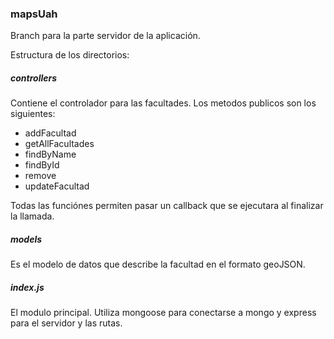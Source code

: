 ### mapsUah
Branch para la parte servidor de la aplicación.

Estructura de los directorios:

##### controllers

Contiene el controlador para las facultades. 
Los metodos publicos son los siguientes:
* addFacultad
* getAllFacultades
* findByName
* findById
* remove
* updateFacultad

Todas las funciónes permiten pasar un callback que se ejecutara al finalizar la llamada.

##### models

Es el modelo de datos que describe la facultad en el formato geoJSON.

##### index.js

El modulo principal. Utiliza mongoose para conectarse a mongo y express para el servidor y las rutas.
